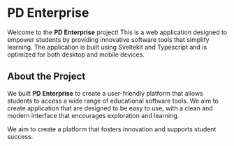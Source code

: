 # PD Enterprise

Welcome to the **PD Enterprise** project! This is a web application designed to empower students by providing innovative software tools that simplify learning. The application is built using Sveltekit and  Typescript and is optimized for both desktop and mobile devices.

## About the Project

We built **PD Enterprise** to create a user-friendly platform that allows students to access a wide range of educational software tools. We aim to create application that are designed to be easy to use, with a clean and modern interface that encourages exploration and learning.

We aim to create a platform that fosters innovation and supports student success.
